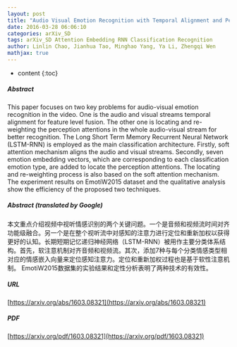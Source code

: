 ```yaml
---
layout: post
title: "Audio Visual Emotion Recognition with Temporal Alignment and Perception Attention"
date: 2016-03-28 06:06:10
categories: arXiv_SD
tags: arXiv_SD Attention Embedding RNN Classification Recognition
author: Linlin Chao, Jianhua Tao, Minghao Yang, Ya Li, Zhengqi Wen
mathjax: true
---
```


* content
{:toc}

##### Abstract
This paper focuses on two key problems for audio-visual emotion recognition in the video. One is the audio and visual streams temporal alignment for feature level fusion. The other one is locating and re-weighting the perception attentions in the whole audio-visual stream for better recognition. The Long Short Term Memory Recurrent Neural Network (LSTM-RNN) is employed as the main classification architecture. Firstly, soft attention mechanism aligns the audio and visual streams. Secondly, seven emotion embedding vectors, which are corresponding to each classification emotion type, are added to locate the perception attentions. The locating and re-weighting process is also based on the soft attention mechanism. The experiment results on EmotiW2015 dataset and the qualitative analysis show the efficiency of the proposed two techniques.

##### Abstract (translated by Google)
本文重点介绍视频中视听情感识别的两个关键问题。一个是音频和视频流时间对齐功能级融合。另一个是在整个视听流中对感知的注意力进行定位和重新加权以获得更好的认知。长期短期记忆递归神经网络（LSTM-RNN）被用作主要分类体系结构。首先，软注意机制对齐音频和视频流。其次，添加7种与每个分类情感类型相对应的情感嵌入向量来定位感知注意力。定位和重新加权过程也是基于软性注意机制。 EmotiW2015数据集的实验结果和定性分析表明了两种技术的有效性。

##### URL
[https://arxiv.org/abs/1603.08321](https://arxiv.org/abs/1603.08321)

##### PDF
[https://arxiv.org/pdf/1603.08321](https://arxiv.org/pdf/1603.08321)

